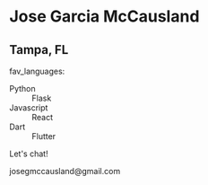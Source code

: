 <!DOCTYPE html>
<body>
  <div class="whoami">
    <h1 class="name">Jose Garcia McCausland</h1>
    <h2 class="from"><i class="fas fa-map-marker-alt"></i>Tampa, FL</h2>
    <div class=fav_languages>
      <p>fav_languages: </p>
      <dl>
        <dt>Python</dt>
          <dd>Flask</dd>
        <dt>Javascript</dt>
          <dd>React</dd>
        <dt>Dart</dt>
          <dd>Flutter</dd>
      </dl>
    </div>
    <div class="contact">
      <p>Let's chat!</p>
      <p><i class="fas fa-envelope"></i>josegmccausland@gmail.com</p>
    </div>
  </div>
